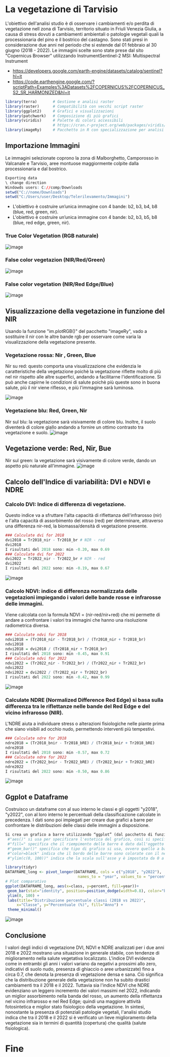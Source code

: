 # La vegetazione di Tarvisio

L'obiettivo dell'analisi studio è di osservare i cambiamenti e/o perdita di vegetazione nell zona di Tarvisio, territorio situato in Friuli Venezia Giulia, a causa di stress dovuti a cambiamenti ambientali o patologie vegetali quali la processionaria del pino e il bostrico del castagno. 
Sono stati presi in considerazione due anni nel periodo che si estende dal 01 febbraio al 30 giugno (2018 - 2022). 
Le immagini scelte sono state prese dal sito "Copernicus Browser" utilizzando InstrumentSentinel-2 MSI: Multispectral Instrument
- https://developers.google.com/earth-engine/datasets/catalog/sentinel?hl=it
- https://code.earthengine.google.com/?scriptPath=Examples%3ADatasets%2FCOPERNICUS%2FCOPERNICUS_S2_SR_HARMONIZED&hl=it

``` r
library(terra)       # Gestione e analisi raster
library(raster)      # Compatibilità con vecchi script raster
library(ggplot2)     # Grafici e visualizzazioni
library(patchwork)   # Composizione di più grafici
library(viridis)     # Palette di colori accessibili         
                     # https://cran.r-project.org/web/packages/viridis/vignettes/intro-to-viridis.html
library(imageRy)     # Pacchetto in R con specializzazione per analisi geospaziale e manipolazione di dati raster
```
## Importazione Immagini
Le immagini selezionate coprono la zona di Malborghetto, Camporosso in Valcanale e Tarvisio, aree montuose maggiormente colpite dalla processionaria e dal bostrico.
``` r
Exporting data
\ change direction
Windowds users: C://comp/Downloads
setwd("C://nome/Downloads")
setwd("C:/Users/user/Desktop/Telerilevamento/Immagini")
```
- L'obiettivo è costruire un’unica immagine con 4 bande: b2, b3, b4, b8 (blue, red, green, nir).
- L'obiettivo è costruire un’unica immagine con 4 bande: b2, b3, b5, b8 (blue, red edge, green, nir).

### True Color Vegetation (RGB naturale)
![image](https://github.com/user-attachments/assets/a506d472-ce8e-4245-a065-22d3fbd7432a)
### False color vegetazion (NIR/Red/Green)
![image](https://github.com/user-attachments/assets/6e7d0d4b-284c-4bc2-bcb4-3ee248fca3bc)
### False color vegetation (NIR/Red Edge/Blue)
![image](https://github.com/user-attachments/assets/480a91fe-fd66-4082-917d-5c685950ff4e)

## Visualizzazione della vegetazione in funzione del NIR
Usando la funzione "im.plotRGB()" del pacchetto "imageRy", vado a sostituire il nir con le altre bande rgb per osservare come varia la visualizzazione della vegetazione presente.
### Vegetazione rossa: Nir , Green, Blue
Nir su red: questo comporta una visualizzazione che evidenzia le caratteristiche della vegetazione poichè la vegetazione riflette molto di più nel nir rispetto alle altre superfici, andando a facilitarne l'identificazione. Si può anche capirne le condizioni di salute poichè più queste sono in buona salute, più il nir viene riflesso, e più l'immagine sarà luminosa.

![image](https://github.com/user-attachments/assets/ec45f47e-2738-422b-b601-0ec6086f201c)
### Vegetazione blu: Red, Green, Nir
Nir sul blu: la vegetazione sarà visivamente di colore blu. Inoltre, il suolo diventerà di colore giallo andando a fornire un ottimo contrasto tra vegetazione e suolo.
![image](https://github.com/user-attachments/assets/0a56033a-6390-44b2-a21b-fcf933144eef)
## Vegetazione verde: Red, Nir, Bue
Nir sul green: la vegetazione sarà visivamente di colore verde, dando un aspetto più naturale all’immagine.
![image](https://github.com/user-attachments/assets/559a7691-b25a-48e8-9eb4-a8e941763541)

## Calcolo dell'Indice di variabilità: DVI e NDVI e NDRE
### Calcolo DVI: Indice di differenza di vegetazione.
Questo indice va a sfruttare l'alta capacità di riflettanza dell'infrarosso (nir) e l'alta capacità di assorbimento del rosso (red) per determinare, attraverso una differenza nir-red, la biomassa/densità di vegetazione presente.
``` r
### Calculate dvi for 2018
dvi2018 = Tr2018_nir - Tr2018_br # NIR - red
dvi2018
I risultati del 2018 sono: min -0.20, max 0.69
### Calculate dvi for 2022
dvi2022 = Tr2022_nir - Tr2022_br # NIR - red
dvi2022
I risultati del 2022 sono: min -0.19, max 0.67
```
![image](https://github.com/user-attachments/assets/938071fd-8ec8-4f78-93b8-b62354bda341)

### Calcolo NDVI: indice di differenza normalizzata delle vegetazioni impiegando i valori delle bande rosse e infrarosse delle immagini.
Viene calcolata con la formula NDVI = (nir-red/nir+red) che mi permette di andare a confrontare i valori tra immagini che hanno una risoluzione radiometrica diversa.
``` r
### Calculate ndvi for 2018
ndvi2018 = (Tr2018_nir - Tr2018_br) / (Tr2018_nir + Tr2018_br)
ndvi2018
ndvi2018 = dvi2018 / (Tr2018_nir + Tr2018_br)
I risultati del 2018 sono: min -0.45, max 0.91
### Calculate ndvi for 2022
ndvi2022 = (Tr2022_nir - Tr2022_br) / (Tr2022_nir + Tr2022_br)
ndvi2022
ndvi2022 = dvi2022 / (Tr2022_nir + Tr2022_br)
I risultati del 2022 sono: min -0.42, max 0.99
```
![image](https://github.com/user-attachments/assets/bd11476d-51bd-4921-a7a6-c171e1735034)

### Calculate NDRE (Normalized Difference Red Edge) si basa sulla differenza tra le riflettanze nelle bande del Red Edge e del vicino infrarosso (NIR). 
L'NDRE aiuta a individuare stress o alterazioni fisiologiche nelle piante prima che siano visibili ad occhio nudo, permettendo interventi più tempestivi.
``` r
### Calculate ndre for 2018
ndre2018 = (Tr2018_bnir - Tr2018_bRE) / (Tr2018_bnir + Tr2018_bRE)
ndre2018
I risultati del 2018 sono: min -0.57, max 0.72
### Calculate ndre for 2022
ndre2022 = (Tr2022_bnir - Tr2022_bRE) / (Tr2022_bnir + Tr2022_bRE)
ndre2022
I risultati del 2022 sono: min -0.50, max 0.86
```
![image](https://github.com/user-attachments/assets/9921bd55-2fc2-4ddd-81cf-9dbe3bef05e5)

## Ggplot e Dataframe 
Costruisco un dataframe con al suo interno le classi e gli oggetti "y2018", "y2022", con al loro interno le percentuali della classificazione calcolate in precedenza.
I dati sono poi impiegati per creare due grafici a barre per confrontare le distribuzioni delle classi delle immagini a disposizione.
``` r
Si crea un grafico a barre utilizzando “ggplot” (dal pacchetto di funzioni "ggplot2") per rappresentare la distribuzione delle percentuali nelle 3 classi ("soil", "forest", "glacier").
 #"aes()" si usa per specificare l'estetica del grafico, così si specifica che nell'asse x viene inserito l'oggetto "class" e in y l'oggetto "y2018" e "y2022".
 #"fill=" specifica che il riempimento delle barre è dato dall'oggetto "class".
 #"geom_bar()" specifica che tipo di grafico si usa, ovvero quello a barre.
 #"color=black" indica che il bordo delle barre sono colorate con il nero.
 #"ylim(c(0, 100))" indica che la scala sull'asse y è impostata da 0 a 100.
```

``` r
library(tidyr)
DATAFRAME_long <- pivot_longer(DATAFRAME, cols = c("y2018", "y2022"), 
                                names_to = "year", values_to = "percent")
# Plot comparativo
ggplot(DATAFRAME_long, aes(x=class, y=percent, fill=year))+ 
 geom_bar(stat="identity", position=position_dodge(width=0.8), color="black") + 
 ylim(0, 100) +
 labs(title="Distribuzione percentuale classi (2018 vs 2022)",
     x="Classe", y="Percentuale (%)", fill="Anno") +
 theme_minimal()
```
![image](https://github.com/user-attachments/assets/efb23b17-854a-40dd-8f46-8456e786ea8c)

## Conclusione
I valori degli indici di vegetazione DVI, NDVI e NDRE analizzati per i due anni 2018 e 2022 mostrano una situazione in generale stabile, con tendenze di miglioramento nella salute vegetativa localizzato.
L'indice DVI evidenzia come in entrambi gli anni i valori variano da negativi a prossimi allo zero, indicativi di suolo nudo, presenza di ghiaccio o aree urbanizzate) fino a circa 0.7, che denota la presenza di vegetazione densa e sana. 
Ciò significa che la distribuzione generale della vegetazione non ha subito drastici cambiamenti tra il 2018 e il 2022.
Tuttavia sia l'indice NDVI che NDRE evidenziano un leggero incremento dei valori massimi nel 2022, indicando un miglior assorbimento nella banda del rosso, un aumento della riflettanza nel vicino infrarosso e nel Red Edge; quindi una maggiore attività fotosintetica e miglior stato fisiologico della vegetazione. 
In sintesi, nonostante la presenza di potenziali patologie vegetali, l'analisi studio indica che tra il 2018 e il 2022 si è verificato un lieve miglioramento della vegetazione sia in termini di quantità (copertura) che qualità (salute fisiologica).

# Fine
